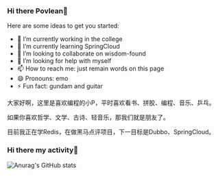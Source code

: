 ### Hi there Povlean👋

Here are some ideas to get you started:

- 🔭 I’m currently working in the college
- 🌱 I’m currently learning SpringCloud
- 👯 I’m looking to collaborate on wisdom-found
- 🤔 I’m looking for help with myself
- 📫 How to reach me: just remain words on this page
- 😄 Pronouns: emo
- ⚡ Fun fact: gundam and guitar

大家好啊，这里是喜欢编程的小P，平时喜欢看书、拼胶、编程、音乐、乒乓。

如果你喜欢哲学、文学、古诗、轻音乐，那我们就是朋友了。

目前我正在学Redis，在做黑马点评项目，下一目标是Dubbo、SpringCloud。

### Hi there my activity👋
![Anurag's GitHub stats](https://github-readme-stats.vercel.app/api?username=Povlean&show_icons=true&theme=radical)
